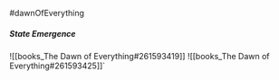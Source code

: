 #dawnOfEverything
##### State Emergence

![[books_The Dawn of Everything#261593419]]
![[books_The Dawn of Everything#261593425]]`